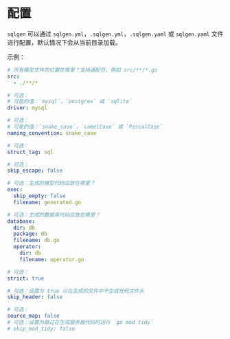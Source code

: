 # 配置

`sqlgen` 可以通过 `sqlgen.yml`，`.sqlgen.yml`，`.sqlgen.yaml` 或 `sqlgen.yaml` 文件进行配置，默认情况下会从当前目录加载。

示例：

```yml
# 所有模型文件的位置在哪里？支持通配符，例如 src/**/*.go
src:
  - ./**/*

# 可选：
# 可能的值：`mysql`，`postgres` 或 `sqlite`
driver: mysql

# 可选：
# 可能的值：`snake_case`，`camelCase` 或 `PascalCase`
naming_convention: snake_case

# 可选：
struct_tag: sql

# 可选：
skip_escape: false

# 可选：生成的模型代码应放在哪里？
exec:
  skip_empty: false
  filename: generated.go

# 可选：生成的数据库代码应放在哪里？
database:
  dir: db
  package: db
  filename: db.go
  operator:
    dir: db
    filename: operator.go

# 可选：
strict: true

# 可选：设置为 true 以在生成的文件中不生成任何文件头
skip_header: false

# 可选：
source_map: false
# 可选：设置为跳过在生成服务器代码时运行 `go mod tidy`
# skip_mod_tidy: false
```
